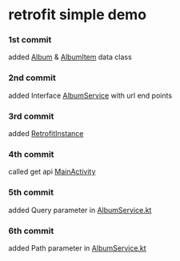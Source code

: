 # retrofit simple demo

### 1st commit
added [Album](app/src/main/java/com/example/myandroiddemos/model/Album.kt) & [AlbumItem](app/src/main/java/com/example/myandroiddemos/model/AlbumItem.kt) data class 

### 2nd commit
added Interface [AlbumService](app/src/main/java/com/example/myandroiddemos/retrofit/AlbumService.kt) with url end points

### 3rd commit
added [RetrofitInstance](app/src/main/java/com/example/myandroiddemos/retrofit/RetrofitInstance.kt)

### 4th commit
called get api [MainActivity](app/src/main/java/com/example/myandroiddemos/MainActivity.kt)

### 5th commit
added Query parameter in [AlbumService.kt](app/src/main/java/com/example/myandroiddemos/retrofit/AlbumService.kt)

### 6th commit
added Path parameter in [AlbumService.kt](app/src/main/java/com/example/myandroiddemos/retrofit/AlbumService.kt)